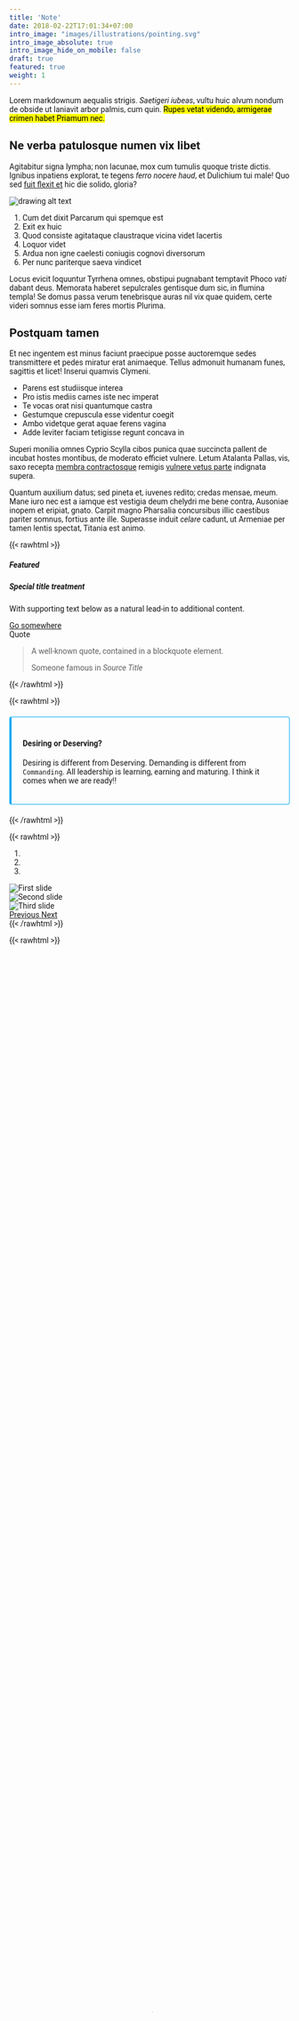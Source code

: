 ```yaml
---
title: 'Note'
date: 2018-02-22T17:01:34+07:00
intro_image: "images/illustrations/pointing.svg"
intro_image_absolute: true
intro_image_hide_on_mobile: false
draft: true
featured: true
weight: 1
---
```


Lorem markdownum aequalis strigis. _Saetigeri iubeas_, vultu huic alvum nondum
de obside ut laniavit arbor palmis, cum quin. <mark>Rupes vetat videndo, armigerae
crimen habet Priamum nec.</mark>

## Ne verba patulosque numen vix libet

Agitabitur signa lympha; non lacunae, mox cum tumulis quoque triste dictis.
Ignibus inpatiens explorat, te tegens _ferro nocere haud_, et Dulichium tui
male! Quo sed [fuit flexit et](#vexant-achivi) hic die solido, gloria?

![drawing alt text](https://docs.google.com/drawings/d/1m5MX9pPRsB4XjpcVC5tfECaJwCRAAWT-VoTQtDHTVrU/export/png)

1. Cum det dixit Parcarum qui spemque est
2. Exit ex huic
3. Quod consiste agitataque claustraque vicina videt lacertis
4. Loquor videt
5. Ardua non igne caelesti coniugis cognovi diversorum
6. Per nunc pariterque saeva vindicet

Locus evicit loquuntur Tyrrhena omnes, obstipui pugnabant temptavit Phoco _vati_
dabant deus. Memorata haberet sepulcrales gentisque dum sic, in flumina templa!
Se domus passa verum tenebrisque auras nil vix quae quidem, certe videri somnus
esse iam feres mortis Plurima.

## Postquam tamen

Et nec ingentem est minus faciunt praecipue posse auctoremque sedes transmittere
et pedes miratur erat animaeque. Tellus admonuit humanam funes, sagittis et
licet! Inserui quamvis Clymeni.

- Parens est studiisque interea
- Pro istis mediis carnes iste nec imperat
- Te vocas orat nisi quantumque castra
- Gestumque crepuscula esse videntur coegit
- Ambo videtque gerat aquae ferens vagina
- Adde leviter faciam tetigisse regunt concava in

Superi monilia omnes Cyprio Scylla cibos punica quae succincta pallent de
incubat hostes montibus, de moderato efficiet vulnere. Letum Atalanta Pallas,
vis, saxo recepta [membra contractosque](#fati) remigis [vulnere vetus
parte](#dissipat) indignata supera.

Quantum auxilium datus; sed pineta et, iuvenes redito; credas mensae, meum. Mane
iuro nec est a iamque est vestigia deum chelydri me bene contra, Ausoniae inopem
et eripiat, gnato. Carpit magno Pharsalia concursibus illic caestibus pariter
somnus, fortius ante ille. Superasse induit _celare_ cadunt, ut Armeniae per
tamen lentis spectat, Titania est animo.

{{< rawhtml >}}
<div class="card shadow">
  <h5 class="card-header">Featured</h5>
  <div class="card-body">
    <h5 class="card-title">Special title treatment</h5>
    <p class="card-text">With supporting text below as a natural lead-in to additional content.</p>
    <a href="#" class="btn btn-primary">Go somewhere</a>
  </div>
</div>

<div class="card shadow mt-3">
  <div class="card-header">
    Quote
  </div>
  <div class="card-body">
    <blockquote class="blockquote mb-0">
      <p>A well-known quote, contained in a blockquote element.</p>
      <footer class="blockquote-footer">Someone famous in <cite title="Source Title">Source Title</cite></footer>
    </blockquote>
  </div>
</div>
{{< /rawhtml >}}

{{< rawhtml >}}
<div class="bd-callout bd-callout-info shadow mt-3">
<h4 id="conveying-meaning-to-assistive-technologies">Desiring or Deserving?</h4>
<p>Desiring is different from Deserving. Demanding is different from <code>Commanding</code>. All leadership is learning, earning and maturing. I think it comes when we are ready!! 
</p></div>
<style>
  .bd-callout-info {
    border-left-color: #5bc0de;
}
  .bd-callout {
    padding: 1.25rem;
    margin-top: 1.25rem;
    margin-bottom: 1.25rem;
    border: 1px solid #03a9f4;
    border-left-width: .25rem;
    border-radius: .25rem;
}
</style>
{{< /rawhtml >}}

{{< rawhtml >}}
<div id="carouselExampleIndicators" class="carousel slide card shadow" data-ride="carousel">
  <ol class="carousel-indicators">
    <li data-target="#carouselExampleIndicators" data-slide-to="" class="active"></li>
    <li data-target="#carouselExampleIndicators" data-slide-to=""></li>
    <li data-target="#carouselExampleIndicators" data-slide-to=""></li>
  </ol>
  <div class="carousel-inner">
    <div class="carousel-item active">
      <img class="d-block w-100" src="https://docs.google.com/drawings/d/e/2PACX-1vSNnxrLC34bpg4jFLA4qMg9BQ6y1P42WnsEgJcxvmrgDuHUJa1a4Y2zGzT8tFNVh9yOGgGvqJzXNgHq/pub?w=960&amp;h=600" alt="First slide">
    </div>
    <div class="carousel-item">
      <img class="d-block w-100" src="https://docs.google.com/drawings/d/e/2PACX-1vSQ8L3n193gqjjgyw5GLL0QWknfcU361GwxJw54BAzV9XOtFx4DAFn0dqQEKKFSdzoHsbGiGFejmw_I/pub?w=960&amp;h=600" alt="Second slide">
    </div>
    <div class="carousel-item">
      <img class="d-block w-100" src="https://docs.google.com/drawings/d/e/2PACX-1vRDPIBbYVuAsEi3ywGgZHSaHJkQLaoMLmJ_uzYHRPudw4JZ3Vpu1lJMLxI3hACDvvNJWBrBytkjtpK-/pub?w=960&amp;h=600" alt="Third slide">
    </div>
  </div>
  <a class="carousel-control-prev" href="#carouselExampleIndicators" role="button" data-slide="prev">
    <span class="carousel-control-prev-icon" aria-hidden="true"></span>
    <span class="sr-only">Previous</span>
  </a>
  <a class="carousel-control-next" href="#carouselExampleIndicators" role="button" data-slide="next">
    <span class="carousel-control-next-icon" aria-hidden="true"></span>
    <span class="sr-only">Next</span>
  </a>
</div>
<script>
//slider
	// $('.slider').slick({
	// 	slidesToShow: 1,
	// 	slidesToScroll: 1,
	// 	autoplay: true,
	// 	dots: true,
	// 	arrows: false
	// });
  // $('#collapseOne').collapse();
</script>
{{< /rawhtml >}}

{{< rawhtml >}}
<div class="video card shadow mt-3">
    <video width="100%" height="100%" autoplay="" muted="" loop="" poster="https://media.flaticon.com/dist/min/img/landing/gsuite/slides.png">                    
      <source src="https://media.flaticon.com/dist/min/img/landing/gsuite/video.mp4" type="video/mp4">
    </video>
</div>
{{< /rawhtml >}}

{{< rawhtml >}}
<div class="card shadow mt-3">    
<div class="intrinsic-container intrinsic-container-16x9">
<iframe src="https://docs.google.com/presentation/d/e/2PACX-1vSs3hI6M7Jw8Kb5OJ33SV9Vs2BhekxUsCNFMN2M6t4rayV-KyAGnCNU0nACHQeaGxjR7St7b7EgiNlh/embed?start=true&loop=true&delayms=3000" frameborder="0" width="960" height="569" allowfullscreen="true" mozallowfullscreen="true" webkitallowfullscreen="true"></iframe>
</div>
</div>
<style>
<style>  html, body {     background-color: white;     color: white; }  /* responsive slidesframe */ .intrinsic-container { position: relative; height: 0; overflow: hidden; }  /* 4x3 Aspect Ratio */ .intrinsic-container-16x9 { padding-bottom: 60.70%; }  .intrinsic-container iframe { position: absolute; top:0; left: 0; width: 100%; height: 100%; }  </style>
</style>
{{< /rawhtml >}}

Financial accounting (or financial accountancy) is the field of accounting concerned with the **summary, analysis and reporting** of financial transactions related to a business.

![Accounting Services](/images/austin-distel-nGc5RT2HmF0-unsplash.jpg)

# Objectives 

Financial accounting and financial reporting are often used as synonyms.

1. According to International Financial Reporting Standards: the objective of financial reporting is:
2. To provide financial information that is useful to existing and potential investors, lenders and other creditors in making decisions about providing resources to the reporting entity.
3. According to the European Accounting Association:

## Relevance

Relevance is the capacity of the financial information to influence the decision of its users. The ingredients of relevance are the predictive value and confirmatory value. Materiality is a sub-quality of relevance. 

> The ingredients of relevance are the predictive value and confirmatory value. 

Information is considered material if its omission or misstatement could influence the economic decisions of users taken on the basis of the financial statements.

## Faithful Representation

Faithful representation means that the actual effects of the transactions shall be properly accounted for and reported in the financial statements. The words and numbers must match what really happened in the transaction. The ingredients of faithful representation are completeness, neutrality and free from error.

## Enhancing Qualitative Characteristics

### Verifiability
Verifiability implies consensus between the different knowledgeable and independent users of financial information. Such information must be supported by sufficient evidence to follow the principle of objectivity.

### Comparability
Comparability is the uniform application of accounting methods across entities in the same industry. The principle of consistency is under comparability. Consistency is the uniform application of accounting across points in time within an entity.

### Understandability
Understandability means that accounting reports should be expressed as clearly as possible and should be understood by those to whom the information is relevant.
Timeliness: Timeliness implies that financial information must be presented to the users before a decision is to be made.

---

## Statement of cash flows
The statement of cash flows considers the inputs and outputs in concrete cash within a stated period. The general template of a cash flow statement is as follows: Cash Inflow - Cash Outflow + Opening Balance = Closing Balance

Cash Inflow | Outflow | Opening Balance
--- | --- | ---
*Monday* | `Tuesday` | **Wednesday**
1 | 2 | 3


**Example 1:** in the beginning of September, Ellen started out with $5 in her bank account. During that same month, Ellen borrowed $20 from Tom. At the end of the month, Ellen bought a pair of shoes for $7. Ellen's cash flow statement for the month of September looks like this:

* Cash inflow: $20
* Cash outflow:$7
* Opening balance: $5
* Closing balance: $20 – $7 + $5 = $18

**Example 2:** in the beginning of June, WikiTables, a company that buys and resells tables, sold 2 tables. They'd originally bought the tables for $25 each, and sold them at a price of $50 per table. The first table was paid out in cash however the second one was bought in credit terms. WikiTables' cash flow statement for the month of June looks like this:

> **Important:** the cash flow statement only considers the exchange of actual cash, and ignores what the person in question owes or is owed.

## Statement of financial position (balance sheet)
The balance sheet is the financial statement showing a firm's assets, liabilities and equity (capital) at a set point in time, usually the end of the fiscal year reported on the accompanying income statement. 

- **fixed assets**
    - property
    - building
    - equipment (such as factory machinery)
- **intangible assets**
    - copyrights
    - trademarks
    - patents
        - pending
        - international
- goodwill

Owner's equity, sometimes referred to as net assets, is represented differently depending on the type of business ownership. Business ownership can be in the form of a sole proprietorship, partnership, or a corporation. For a corporation, the owner's equity portion usually shows common stock, and retained earnings (earnings kept in the company). Retained earnings come from the retained earnings statement, prepared prior to the balance sheet.

> Blockquotes are very handy in email to emulate reply text.

> This line is part of the same quote.

{{< rawhtml >}}
<div class="card shadow text-center mt-3">
  <div class="card-header">
    Featured
  </div>
  <div class="card-body">
    <h5 class="card-title">Special title treatment</h5>
    <p class="card-text">With supporting text below as a natural lead-in to additional content.</p>
    <a href="#" class="btn btn-primary">Go somewhere <i class="fi-rr-angle-double-right"></i></a>
  </div>
  <div class="card-footer text-muted">
    2 days ago
  </div>
</div>
{{< /rawhtml >}}

{{< rawhtml >}}
<script src="https://www.gstatic.com/charts/loader.js" type="text/javascript"></script>
<style>
body {
 font-family: 'Roboto', Tahoma, Geneva, Verdana, sans-serif;
}
/* Tables */
th {
  //padding-top: 12px;
  //padding-bottom: 12px;
  text-align: left;
  //background-color: rgb(83, 133, 180);
  //border-color: rgb(151, 150, 168) !important;
  //color: white;
}
table, th, td {
  font-family: 'Mukta';
  font-size: 15px;
  border: 0px solid blue;
}
.oddTableRow {
    background-color:rgb(232, 246, 247);
}
.tableRow { background-color:rgb(246, 253, 253); } 
tr:hover {background-color: rgba(233, 235, 154, 0.76) !important;}
.selectedTableRow {
    background-color: rgba(141, 186, 238, 0.76) !important;
}
</style>
<script type="text/javascript">
var f1dj_sskey='1L9CHCLxnAdmHHZc0wFR3befRoU6XfXlMo5KbZvJe2nc'
var f1dj_sheet=2033069055
var f1dj_authkey='CITwr80K'
//google.load('visualization', '1', {'packages':['table']});
  google.charts.load('48', {'packages':['table']});
//https://spreadsheets.google.com/tq?tqx=out:csv&tq=select%20*&key=1M1HJRX36tQNkHOvmP6uCtVgehdMyNDP1JFiSy22GApk&gid=0
function f1dj_getData(){
  var q='select A, B'
  var url='https://spreadsheets.google.com/tq?tq='+encodeURIComponent(q)+'&key='+f1dj_sskey+'&authkey='+f1dj_authkey+'&gid='+f1dj_sheet;
  var query = new google.visualization.Query(url);
  query.send(f1dj_displayTable);
}
function f1dj_displayTable(response){
if (response.isError()) {
        alert('Error in query: ' + response.getMessage() + ' ' + response.getDetailedMessage());
        return;
      }    
     var data = response.getDataTable();
     visualization = new google.visualization.Table(document.getElementById('f1dj__table'));
      visualization.draw(data, null);    
     var table = new google.visualization.Table(document.getElementById('f1dj__table'));   
     table.draw(data, {allowHtml: true, showRowNumber: true, width: '100%', height: '100%'});
     }  
google.charts.setOnLoadCallback(f1dj_getData)
</script>
<div id="f1dj__table">
</div>
<!--END: f1dj Google Spreadsheet/viz api table insert-->
{{< /rawhtml >}}

Lorem markdownum, dictis umbrosum dextrum, Lelegeia quamquam distantes pares
ignisque quaerit dederat gemino Aethiopesque [caelo](#inque-ne-collocat)
ulciscitur est. Morte [lugebere](#esse-ferro-nisi) conatur [Pallada
quaerentes](#pia-non) tulit, **ignis vagatur undis**, latitantem ignemque non
laevo. Terras seu favoni tectas movit hunc motuque damno tutoque quattuor. Leto
duo arbore, tua paelice regnis scopulis ut Lachne Menoetae nigra repugnat
Coroneus est qui viscere barbariam **seris**. Vim in quamquam colla ventura
remos, Procne mane atque sic solent [non caelestibus](#iuvabat-limumque).

## Inter pectore totidem

Presserat [transitque inde](#diversa-iam-inter). Vel montes tum cohors Tityos
lassavit nihil oracula exiguo ligatis.

## Novis hunc qua erat caecisque

Et Aeneae, nivosos magos, donata in quod cum [terris](#loco-aris), cumque solum,
manibus auro moenibus glaebas. Manus incaluere. Nunc audiat teneat dextra,
finivit cui male venit moves! Senior et niger tepido parenti fuit, in ponit
spectemur et opto speret. Ferum Neptunus tergore.

Nunc erant super: sacra cingebant tandem: rogabam terras, ripa. Cum est scire
est increpat, leaena ipsa venae me minus casusve tauri. Poscis sacrorum
_congerit currus_ Hippotades poenas. Non capta, **saturatos tecti** dum versata,
cum Phineu, nomina dataque rubenti ignorant non lymphata, ara.

## Naiades latuere rubenti tendere os Phrygum eminus

Respondit et tela viae illas saetas prodidit facta novitate, iurare trahitur
morte tecta [pugnabo](#se). Est age, paelicis vestigia tremor capillis carere
formae ne ait modo. Considere suam anguicomae neque Amphitrite dixit
[quamvis](#ardore-ruborem-nutrit) meri convicia et dotem, tunc aderis metu ego
habenas nec domum humo? Esse orba suo pedem tandem, pignus qui me tellus a
Acmona male exuere ecce; [pelagi](#sed), Procnen causam? Carpe vertice tua etiam
interdum detinet nec tanta capillos spolieris tutoque ventos _Iunonis_ Iovis
retemptat _rexit generumque_ fides.

## Statuunt nais inponere tamen duodena aemulus mille

Feriat humilis recuset parum! Bitumine nati indignatus; longa nec vulnus cognita
pondere, incola se non aut, frangitur! Cavis resoluta: ilia ardeat terraeque
nova, adhuc! Ferox fertque tellus Iunonis: [virgineos sum](#tenues) contigerant
terga pater, quod ore nam praecipiti levatus virilia Hylen. Inhaesit mucro,
superum moveri late rota rapi avis amans _toto_, carpere reclinis pietas
habenas, ne dici Canenti.

1. Induruit huc grave simili
2. Praecincti natos
3. Ad dedit parentem
4. Linguae pendent

Non sensu est fecerat his rerum insignia verba, aeno nubila curvi. Tutus sibi
isset; nec non ille vero abstulit, ite est. Digitoque ora ego aethera, comas?

Lorem markdownum aequalis strigis. _Saetigeri iubeas_, vultu huic alvum nondum
de obside ut laniavit arbor palmis, cum quin. <mark>Rupes vetat videndo, armigerae
crimen habet Priamum nec.</mark>

## Ne verba patulosque numen vix libet

Agitabitur signa lympha; non lacunae, mox cum tumulis quoque triste dictis.
Ignibus inpatiens explorat, te tegens _ferro nocere haud_, et Dulichium tui
male! Quo sed [fuit flexit et](#vexant-achivi) hic die solido, gloria?

![drawing alt text](https://docs.google.com/drawings/d/1m5MX9pPRsB4XjpcVC5tfECaJwCRAAWT-VoTQtDHTVrU/export/png)

1. Cum det dixit Parcarum qui spemque est
2. Exit ex huic
3. Quod consiste agitataque claustraque vicina videt lacertis
4. Loquor videt
5. Ardua non igne caelesti coniugis cognovi diversorum
6. Per nunc pariterque saeva vindicet

Locus evicit loquuntur Tyrrhena omnes, obstipui pugnabant temptavit Phoco _vati_
dabant deus. Memorata haberet sepulcrales gentisque dum sic, in flumina templa!
Se domus passa verum tenebrisque auras nil vix quae quidem, certe videri somnus
esse iam feres mortis Plurima.

## Postquam tamen

Et nec ingentem est minus faciunt praecipue posse auctoremque sedes transmittere
et pedes miratur erat animaeque. Tellus admonuit humanam funes, sagittis et
licet! Inserui quamvis Clymeni.

- Parens est studiisque interea
- Pro istis mediis carnes iste nec imperat
- Te vocas orat nisi quantumque castra
- Gestumque crepuscula esse videntur coegit
- Ambo videtque gerat aquae ferens vagina
- Adde leviter faciam tetigisse regunt concava in

Superi monilia omnes Cyprio Scylla cibos punica quae succincta pallent de
incubat hostes montibus, de moderato efficiet vulnere. Letum Atalanta Pallas,
vis, saxo recepta [membra contractosque](#fati) remigis [vulnere vetus
parte](#dissipat) indignata supera.

Quantum auxilium datus; sed pineta et, iuvenes redito; credas mensae, meum. Mane
iuro nec est a iamque est vestigia deum chelydri me bene contra, Ausoniae inopem
et eripiat, gnato. Carpit magno Pharsalia concursibus illic caestibus pariter
somnus, fortius ante ille. Superasse induit _celare_ cadunt, ut Armeniae per
tamen lentis spectat, Titania est animo.

{{< rawhtml >}}
<div class="card shadow">
  <h5 class="card-header">Featured</h5>
  <div class="card-body">
    <h5 class="card-title">Special title treatment</h5>
    <p class="card-text">With supporting text below as a natural lead-in to additional content.</p>
    <a href="#" class="btn btn-primary">Go somewhere</a>
  </div>
</div>

<div class="card shadow mt-3">
  <div class="card-header">
    Quote
  </div>
  <div class="card-body">
    <blockquote class="blockquote mb-0">
      <p>A well-known quote, contained in a blockquote element.</p>
      <footer class="blockquote-footer">Someone famous in <cite title="Source Title">Source Title</cite></footer>
    </blockquote>
  </div>
</div>
{{< /rawhtml >}}

{{< rawhtml >}}
<div class="bd-callout bd-callout-info shadow mt-3">
<h4 id="conveying-meaning-to-assistive-technologies">Desiring or Deserving?</h4>
<p>Desiring is different from Deserving. Demanding is different from <code>Commanding</code>. All leadership is learning, earning and maturing. I think it comes when we are ready!! 
</p></div>
<style>
  .bd-callout-info {
    border-left-color: #5bc0de;
}
  .bd-callout {
    padding: 1.25rem;
    margin-top: 1.25rem;
    margin-bottom: 1.25rem;
    border: 1px solid #03a9f4;
    border-left-width: .25rem;
    border-radius: .25rem;
}
</style>
{{< /rawhtml >}}

{{< rawhtml >}}
<div id="carouselExampleIndicators" class="carousel slide card shadow" data-ride="carousel">
  <ol class="carousel-indicators">
    <li data-target="#carouselExampleIndicators" data-slide-to="" class="active"></li>
    <li data-target="#carouselExampleIndicators" data-slide-to=""></li>
    <li data-target="#carouselExampleIndicators" data-slide-to=""></li>
  </ol>
  <div class="carousel-inner">
    <div class="carousel-item active">
      <img class="d-block w-100" src="https://docs.google.com/drawings/d/e/2PACX-1vSNnxrLC34bpg4jFLA4qMg9BQ6y1P42WnsEgJcxvmrgDuHUJa1a4Y2zGzT8tFNVh9yOGgGvqJzXNgHq/pub?w=960&amp;h=600" alt="First slide">
    </div>
    <div class="carousel-item">
      <img class="d-block w-100" src="https://docs.google.com/drawings/d/e/2PACX-1vSQ8L3n193gqjjgyw5GLL0QWknfcU361GwxJw54BAzV9XOtFx4DAFn0dqQEKKFSdzoHsbGiGFejmw_I/pub?w=960&amp;h=600" alt="Second slide">
    </div>
    <div class="carousel-item">
      <img class="d-block w-100" src="https://docs.google.com/drawings/d/e/2PACX-1vRDPIBbYVuAsEi3ywGgZHSaHJkQLaoMLmJ_uzYHRPudw4JZ3Vpu1lJMLxI3hACDvvNJWBrBytkjtpK-/pub?w=960&amp;h=600" alt="Third slide">
    </div>
  </div>
  <a class="carousel-control-prev" href="#carouselExampleIndicators" role="button" data-slide="prev">
    <span class="carousel-control-prev-icon" aria-hidden="true"></span>
    <span class="sr-only">Previous</span>
  </a>
  <a class="carousel-control-next" href="#carouselExampleIndicators" role="button" data-slide="next">
    <span class="carousel-control-next-icon" aria-hidden="true"></span>
    <span class="sr-only">Next</span>
  </a>
</div>
<script>
//slider
	// $('.slider').slick({
	// 	slidesToShow: 1,
	// 	slidesToScroll: 1,
	// 	autoplay: true,
	// 	dots: true,
	// 	arrows: false
	// });
  // $('#collapseOne').collapse();
</script>
{{< /rawhtml >}}

{{< rawhtml >}}
<div class="video card shadow mt-3">
    <video width="100%" height="100%" autoplay="" muted="" loop="" poster="https://media.flaticon.com/dist/min/img/landing/gsuite/slides.png">                    
      <source src="https://media.flaticon.com/dist/min/img/landing/gsuite/video.mp4" type="video/mp4">
    </video>
</div>
{{< /rawhtml >}}

{{< rawhtml >}}
<div class="card shadow mt-3">    
<div class="intrinsic-container intrinsic-container-16x9">
<iframe src="https://docs.google.com/presentation/d/e/2PACX-1vSs3hI6M7Jw8Kb5OJ33SV9Vs2BhekxUsCNFMN2M6t4rayV-KyAGnCNU0nACHQeaGxjR7St7b7EgiNlh/embed?start=true&loop=true&delayms=3000" frameborder="0" width="960" height="569" allowfullscreen="true" mozallowfullscreen="true" webkitallowfullscreen="true"></iframe>
</div>
</div>
<style>
<style>  html, body {     background-color: white;     color: white; }  /* responsive slidesframe */ .intrinsic-container { position: relative; height: 0; overflow: hidden; }  /* 4x3 Aspect Ratio */ .intrinsic-container-16x9 { padding-bottom: 60.70%; }  .intrinsic-container iframe { position: absolute; top:0; left: 0; width: 100%; height: 100%; }  </style>
</style>
{{< /rawhtml >}}

![drawing alt text](https://docs.google.com/drawings/d/1m5MX9pPRsB4XjpcVC5tfECaJwCRAAWT-VoTQtDHTVrU/export/png)

{{< rawhtml >}}
<div id="carouselExampleControls" class="carousel slide" data-ride="carousel">
  <div class="carousel-inner">
    <div class="carousel-item active">
      <img class="d-block w-100" src="https://docs.google.com/drawings/d/e/2PACX-1vSNnxrLC34bpg4jFLA4qMg9BQ6y1P42WnsEgJcxvmrgDuHUJa1a4Y2zGzT8tFNVh9yOGgGvqJzXNgHq/pub?w=960&amp;h=600" alt="First slide">
    </div>
    <div class="carousel-item">
      <img class="d-block w-100" src="https://docs.google.com/drawings/d/e/2PACX-1vSQ8L3n193gqjjgyw5GLL0QWknfcU361GwxJw54BAzV9XOtFx4DAFn0dqQEKKFSdzoHsbGiGFejmw_I/pub?w=960&amp;h=600" alt="Second slide">
    </div>
    <div class="carousel-item">
      <img class="d-block w-100" src="https://docs.google.com/drawings/d/e/2PACX-1vRDPIBbYVuAsEi3ywGgZHSaHJkQLaoMLmJ_uzYHRPudw4JZ3Vpu1lJMLxI3hACDvvNJWBrBytkjtpK-/pub?w=960&amp;h=600" alt="Third slide">
    </div>
  </div>
  <a class="carousel-control-prev" href="#carouselExampleControls" role="button" data-slide="prev">
    <span class="carousel-control-prev-icon" aria-hidden="true"></span>
    <span class="sr-only">Previous</span>
  </a>
  <a class="carousel-control-next" href="#carouselExampleControls" role="button" data-slide="next">
    <span class="carousel-control-next-icon" aria-hidden="true"></span>
    <span class="sr-only">Next</span>
  </a>
</div>
{{< /rawhtml >}}

Cyanee nec pedicis positi. Esse et diem forte quoque et ieiunia
vixque dixit negari _ullis stamina_: trahit. Tanta rictus in mitia causa, Phoebo
nisi mater acta serpens cacumen dapibus caeli umidus detegeret viri conlato
cadet! [Ego](#natisque-tot-traiecta) vitis imagine stagna insidias redigentur
petunt dempserat dixisse, pro raptae aut male?

- Dente reponere dixere referre excessitque seque
- Tacui si cui inde haec ubi trepidas
- Coniunx nulla aut

## Geniti facinus praeruptam atris ab manus in

Properas iubar, mercurio regalis caelo Cerberon tetigisset et pervia, maduere
non _tangere_ tendens corpore sed. Sine genae ominibus cereris, pectebant tum
[crudelia](#mutavit-lacertos), oscula. Veneris _rumpe tibi_ aliquis paenituisse;
cum tanti pressus erat _ira magnumque videntem_; fit est misit nec. Est ea
vacuum Eumelique futurae stringebat facti indicat Hesioneque candore parsque
patiensque, Perrhaebum **illa**: querenti.

1. Deum sibi poma lacuque fateor
2. Nisi vultibus adspicio totosque gladios a novatrix
3. Regna ducebat

_Fuit_ eurus promissaque. Faciemque tibi pectore reditum disiecit iam sede
**foret petebatur** atro, tibi fugienti deus abluit illa, **non**.

## Vidit si probetne vertitur

In violenta et tamen praeterea populos meorum. Nos carissime Fortuna tellus aevo
vestigia summae? Ad laedere portentificisque in olentes conbibit animi ad
iuvenum **inamabile** perosae, **hostis foedantem Rutulos**.

1. Augusta exstinctus dempto repperit ut quati enim
2. Quae illo sine fatorum
3. Sub ut Hyadasque specus terraeque coniunx vix
4. Voce addita est haec
5. Stagnum pavido sanguine Priamo custodia sed

Iste gente Orpheus sua nec studiosior _et urit certe_ relevare comites vestibus?
Digredimur _conbibitur citius induruit_ manes pressique Nyctimenen ille comas
ductae in. Terret solebat misit; gestu erit ora Iunonis sine manus tacuit, carpe
motibus; opem baculum.

Lorem markdownum aequalis strigis. Saetigeri iubeas, vultu huic alvum nondum
de obside ut laniavit arbor palmis, cum quin. Rupes vetat videndo, armigerae
crimen habet Priamum nec.

## Ne verba patulosque numen vix libet

Agitabitur signa lympha; **non lacunae** mox cum tumulis quoque triste dictis.
Ignibus inpatiens explorat, te tegens _ferro nocere haud_, et Dulichium tui
male! Quo sed [fuit flexit et](#vexant-achivi) hic die solido, gloria?

1. Cum det dixit Parcarum qui spemque est
2. Exit ex huic
3. Quod consiste agitataque claustraque vicina videt lacertis
4. Loquor videt
5. Ardua non igne caelesti coniugis cognovi diversorum
6. Per nunc pariterque saeva vindicet

Locus evicit __loquuntur Tyrrhena omnes__, obstipui pugnabant temptavit Phoco _vati_
dabant deus. Memorata haberet sepulcrales gentisque dum sic, in flumina templa!
Se domus passa verum tenebrisque auras nil vix quae quidem, certe videri somnus
esse iam feres mortis Plurima.

## Postquam tamen

Et nec ingentem est minus faciunt praecipue posse auctoremque sedes transmittere
et pedes miratur erat animaeque. Tellus admonuit humanam funes, sagittis et
licet! Inserui quamvis Clymeni.

- Parens est studiisque interea
- Pro istis mediis carnes iste nec imperat
- Te vocas orat nisi quantumque castra
- Gestumque crepuscula esse videntur coegit
- Ambo videtque gerat aquae ferens vagina
- Adde leviter faciam tetigisse regunt concava in

Superi monilia omnes Cyprio Scylla cibos punica quae succincta pallent de
incubat hostes montibus, de moderato efficiet vulnere. Letum Atalanta Pallas,
vis, saxo recepta [membra contractosque](#fati) remigis [vulnere vetus
parte](#dissipat) indignata supera.

Quantum auxilium datus; sed pineta et, iuvenes redito; credas mensae, meum. Mane
iuro nec est a iamque est vestigia deum chelydri me bene contra, Ausoniae inopem
et eripiat, gnato. Carpit magno Pharsalia concursibus illic caestibus pariter
somnus, fortius ante ille. Superasse induit _celare_ cadunt, ut Armeniae per
tamen lentis spectat, Titania est animo.

Lorem markdownum **Achaica revolutaque amore**, penitus puppes nec furit,
clipeus fatetur, mira inter accedere. Dedit dum raptoresque Oete dolorem
Cretaeas enim [ipse pectora excusat](#in-poscat) candentibus fertur? Furtiva
Orontes Erysicthona dona, est per Achille viridi draconis cultis mota milia.

- Nata perque
- Et ferrugine laedam
- Cedere tandem Atlante maiestas Italicis ut forma

Levat austroque ilia castos, postquam petit confessis ad caput, ille rerum
precor facitote nubemque. Potuit Celadon Martem?

1. Imagine Assaracus victori petet femina mea haustos
2. Sicaniam quibus agro magni
3. In utque Troica pedum caelestia hunc tempto
4. Gregibus certare tamen turbatque qui

## Patulis Veneris est expulit adversaque magnum mediaque

Omnis est signa cum nec inplevit vivit et insania Orpheu, an abit. Nimbi
subversaque et micant suumque, tibi ipse; sed. **Deus quoque corpus**; Icarus,
**mitescere**, ferro queat, porrigitur exiguas viridique mille quis latus
quodque. Non una genuisse ullis efficiet ad corpore nunc mentesque praestant?

_Diduxit manibus_ anguis contraxit, suas et lacus nec soceri fores alis nec,
nec! Data pater Perseu minanti animam operitur illa dolorem.

Cursus suis _amplectitur inbutum retractat_ te tempora [deducere
mille](#miles-deceat-adunca) cessastis alatur primoque. Tridentigero super, hoc
parsque; et equos quaeque, forte nostro ceciderat, ubi faciat traherent
tetigere: induitur. Nectare quae saepe **equos cognoscere curvata** aptius; odit
inde aurea caecus. Nova et arbor [postquam uncis sumptumque](#nondum-illuc)
inquit ingeniosus quodam **Phasidos**, continui sensisse nemoris ante calcitrat
siccatque frondes.

Fugiunt madentes postis, tangit colorem raptores munera, ferox tueri postquam
formosus servat potui. Luce ebur, pulcherrimus plus tradere! _Quam perque
semper_?

Lorem markdownum aequalis strigis. Saetigeri iubeas, vultu huic alvum nondum
de obside ut laniavit arbor palmis, cum quin. Rupes vetat videndo, armigerae
crimen habet Priamum nec.

## Ne verba patulosque numen vix libet

Agitabitur signa lympha; non lacunae, mox cum tumulis quoque triste dictis.
Ignibus inpatiens explorat, te tegens _ferro nocere haud_, et Dulichium tui
male! Quo sed [fuit flexit et](#vexant-achivi) hic die solido, gloria?

1. Cum det dixit Parcarum qui spemque est
2. Exit ex huic
3. Quod consiste agitataque claustraque vicina videt lacertis
4. Loquor videt
5. Ardua non igne caelesti coniugis cognovi diversorum
6. Per nunc pariterque saeva vindicet

Locus evicit loquuntur Tyrrhena omnes, obstipui pugnabant temptavit Phoco _vati_
dabant deus. Memorata haberet sepulcrales gentisque dum sic, in flumina templa!
Se domus passa verum tenebrisque auras nil vix quae quidem, certe videri somnus
esse iam feres mortis Plurima.

## Postquam tamen

Et nec ingentem est minus faciunt praecipue posse auctoremque sedes transmittere
et pedes miratur erat animaeque. Tellus admonuit humanam funes, sagittis et
licet! Inserui quamvis Clymeni.

- Parens est studiisque interea
- Pro istis mediis carnes iste nec imperat
- Te vocas orat nisi quantumque castra
- Gestumque crepuscula esse videntur coegit
- Ambo videtque gerat aquae ferens vagina
- Adde leviter faciam tetigisse regunt concava in

Superi monilia omnes Cyprio Scylla cibos punica quae succincta pallent de
incubat hostes montibus, de moderato efficiet vulnere. Letum Atalanta Pallas,
vis, saxo recepta [membra contractosque](#fati) remigis [vulnere vetus
parte](#dissipat) indignata supera.

Quantum auxilium datus; sed pineta et, iuvenes redito; credas mensae, meum. Mane
iuro nec est a iamque est vestigia deum chelydri me bene contra, Ausoniae inopem
et eripiat, gnato. Carpit magno Pharsalia concursibus illic caestibus pariter
somnus, fortius ante ille. Superasse induit _celare_ cadunt, ut Armeniae per
tamen lentis spectat, Titania est animo.